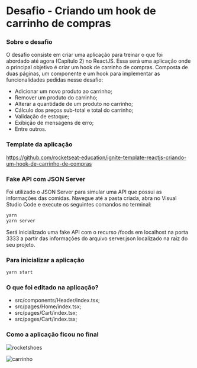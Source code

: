 # Desafio - Criando um hook de carrinho de compras

### Sobre o desafio

O desafio consiste em criar uma aplicação para treinar o que foi abordado até agora (Capítulo 2) no ReactJS.
Essa será uma aplicação onde o principal objetivo é criar um hook de carrinho de compras. Composta de duas páginas, um componente e um hook para implementar as funcionalidades pedidas nesse desafio:

- Adicionar um novo produto ao carrinho;
- Remover um produto do carrinho;
- Alterar a quantidade de um produto no carrinho;
- Cálculo dos preços sub-total e total do carrinho;
- Validação de estoque;
- Exibição de mensagens de erro;
- Entre outros.

### Template da aplicação
https://github.com/rocketseat-education/ignite-template-reactjs-criando-um-hook-de-carrinho-de-compras

### Fake API com JSON Server
Foi utilizado o JSON Server para simular uma API que possui as informações das comidas. 
Navegue até a pasta criada, abra no Visual Studio Code e execute os seguintes comandos no terminal:

```bash
yarn
yarn server
```

 Será inicializado uma fake API com o recurso /foods em localhost na porta 3333 a partir das informações do arquivo server.json localizado na raiz do seu projeto.
 
 ### Para inicializar a aplicação
 
 ```bash
yarn start
```

### O que foi editado na aplicação?
- src/components/Header/index.tsx;
- src/pages/Home/index.tsx;
- src/pages/Cart/index.tsx;
- src/pages/Cart/index.tsx;


### Como a aplicação ficou no final

![rocketshoes](https://user-images.githubusercontent.com/26827923/133709744-db45db67-dfaf-4b47-87b8-80b15075e671.png)

![carrinho](https://user-images.githubusercontent.com/26827923/133709789-73cfe608-7452-4c26-a1b2-3256b5c92f3e.png)

